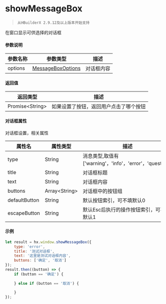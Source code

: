 # showMessageBox
> `从HBuilderX 2.9.12及以上版本开始支持`

在窗口显示可供选择的对话框

#### 参数说明

|参数名称	|参数类型			|描述					|
|--			|--					|--						|
|options	|[MessageBoxOptions](#对话框属性)|对话框内容|

#### 返回值

|返回类型				|描述									|
|--						|--										|
|Promise&lt;String&gt;	|如果设置了按钮，返回用户点击了哪个按钮	|


#### 对话框属性

对话框设置，相关属性

|属性名		|属性类型	|描述						|
|--			|--			|--							|
|type		|String		|消息类型,取值有['warning'，'info'，'error'，'question'] |
|title		|String		|对话框标题				|
|text		|String		|对话框内容				|
|buttons	|Array&lt;String&gt;|对话框中的按钮组 |
|defaultButton	|String	|默认按钮索引，可不填默认0 |
|escapeButton	|String	|默认Esc后执行的操作按钮索引，可不填默认1 |


#### 示例

``` javascript
let result = hx.window.showMessageBox({
    type: 'error',
    title: '测试对话框',
    text: '这里是测试对话框内容',
    buttons: ['确定', '取消']
});
result.then((button) => {
    if (button == '确定') {
        
    } else if (button == '取消') {
        
    }
});
```
